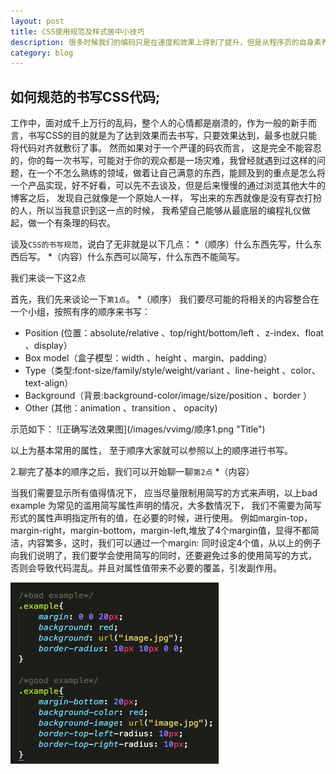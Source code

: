 ```yaml
---
layout: post
title: CSS使用规范及样式居中小技巧
description: 很多时候我们的编码只是在速度和效果上得到了提升，但是从程序员的自身素养来说我们还是有很多地方需要改进。
category: blog
---
```


## 如何规范的书写CSS代码;

工作中，面对成千上万行的乱码，整个人的心情都是崩溃的，作为一般的新手而言，书写CSS的目的就是为了达到效果而去书写，只要效果达到，最多也就只能将代码对齐就敷衍了事。
然而如果对于一个严谨的码农而言， 这是完全不能容忍的，你的每一次书写，可能对于你的观众都是一场灾难，我曾经就遇到过这样的问题，在一个不怎么熟练的领域，做着让自己满意的东西，能顾及到的重点是怎么将一个产品实现，好不好看，可以先不去谈及，但是后来慢慢的通过浏览其他大牛的博客之后， 发现自己就像是一个原始人一样， 写出来的东西就像是没有穿衣打扮的人，所以当我意识到这一点的时候， 我希望自己能够从最底层的编程礼仪做起，做一个有条理的码农。


谈及`CSS的书写规范`，说白了无非就是以下几点：
*（顺序）什么东西先写，什么东西后写。
*（内容）什么东西可以简写，什么东西不能简写。

我们来谈一下这2点

首先，我们先来谈论一下`第1点`。
*（顺序）
我们要尽可能的将相关的内容整合在一个小组，按照有序的顺序来书写：
<ul>
    <li>Position (位置：absolute/relative 、top/right/bottom/left 、z-index、float 、display）</li>
    <li>Box model（盒子模型：width 、height 、margin、padding）</li>
    <li>Type（类型:font-size/family/style/weight/variant 、line-height 、color、text-align）</li>
    <li>Background（背景:background-color/image/size/position  、border ）</li>
    <li>Other (其他：animation 、transition 、 opacity)</li>
</ul>
示范如下：
![正确写法效果图](/images/vvimg/顺序1.png "Title")

以上为基本常用的属性， 至于顺序大家就可以参照以上的顺序进行书写。


2.聊完了基本的顺序之后，我们可以开始聊一聊`第2点`
*（内容）

当我们需要显示所有值得情况下， 应当尽量限制用简写的方式来声明，以上bad example 为常见的滥用简写属性声明的情况，大多数情况下， 我们不需要为简写形式的属性声明指定所有的值，在必要的时候，进行使用。
例如margin-top，margin-right，margin-bottom，margin-left,堆放了4个margin值，显得不都简洁，内容繁多，这时，我们可以通过一个margin: 同时设定4个值，从以上的例子向我们说明了，我们要学会使用简写的同时，还要避免过多的使用简写的方式， 否则会导致代码混乱。并且对属性值带来不必要的覆盖，引发副作用。

![正确写法效果图](/images/vvimg/顺序2.png "Title")



